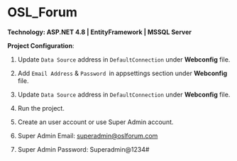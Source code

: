 # OSL_Forum

**Technology: ASP.NET 4.8 | EntityFramework | MSSQL Server**

**Project Configuration**:

1. Update `Data Source` address in `DefaultConnection` under **Webconfig** file.
  
2. Add `Email Address` & `Password `in appsettings section under **Webconfig** file.
  
3. Update `Data Source` address in `DefaultConnection` under **Webconfig** file.
  
4. Run the project.
  
5. Create an user account or use Super Admin account.
  
  1. Super Admin Email: superadmin@oslforum.com
    
  2. Super Admin Password: Superadmin@1234#

